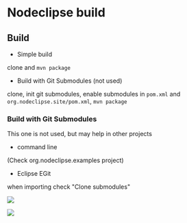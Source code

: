 
# Nodeclipse build

## Build

- Simple build

clone and `mvn package`

- Build with Git Submodules (not used)

clone, init git submodules, enable submodules in `pom.xml` and `org.nodeclipse.site/pom.xml`, `mvn package`

### Build with Git Submodules

This one is not used, but may help in other projects

- command line

(Check org.nodeclipse.examples project)

- Eclipse EGit

when importing check "Clone submodules"

![](import-from-git-with-submodules-result.png)

![](import-from-git-with-submodules.png)